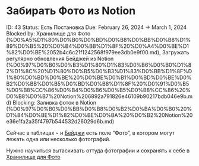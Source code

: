 # Забирать Фото из Notion

ID: 43
Status: Есть Постановка
Due: February 26, 2024 → March 1, 2024
Blocked by: Хранилище для Фото (%D0%A5%D1%80%D0%B0%D0%BD%D0%B8%D0%BB%D0%B8%D1%89%D0%B5%20%D0%B4%D0%BB%D1%8F%20%D0%A4%D0%BE%D1%82%D0%BE%2052b4c6c21f1242568f979ee3db0e9f00.md), Загружать регулярно обновления Бейджей из Notion (%D0%97%D0%B0%D0%B3%D1%80%D1%83%D0%B6%D0%B0%D1%82%D1%8C%20%D1%80%D0%B5%D0%B3%D1%83%D0%BB%D1%8F%D1%80%D0%BD%D0%BE%20%D0%BE%D0%B1%D0%BD%D0%BE%D0%B2%D0%BB%D0%B5%D0%BD%D0%B8%D1%8F%20%D0%91%D0%B5%D0%B8%CC%86%D0%B4%D0%B6%D0%B5%D0%B8%CC%86%20%D0%B8%D0%B7%20Notion%206892a791826e46109b90217bdb046e9b.md)
Blocking: Заливка фоток в Notion (%D0%97%D0%B0%D0%BB%D0%B8%D0%B2%D0%BA%D0%B0%20%D1%84%D0%BE%D1%82%D0%BE%D0%BA%20%D0%B2%20Notion%20e36e1fa2a35f4797b544532d26029d6b.md)

Сейчас в таблицах ‣ и [Бейджи](https://www.notion.so/961e56d8f00e474bb3ab468c00eab53a?pvs=21) есть поле “Фото”, в котором могут лежать одна или несколько фотографий.

Нужно научиться вытаскивать оттуда фотографии и сохранять к себе в [Хранилище для Фото](%D0%A5%D1%80%D0%B0%D0%BD%D0%B8%D0%BB%D0%B8%D1%89%D0%B5%20%D0%B4%D0%BB%D1%8F%20%D0%A4%D0%BE%D1%82%D0%BE%2052b4c6c21f1242568f979ee3db0e9f00.md)